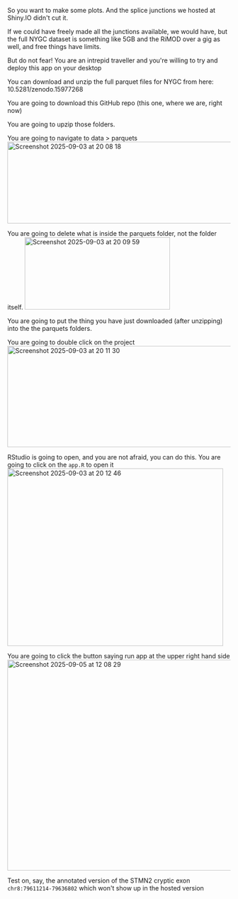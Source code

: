 So you want to make some plots. And the splice junctions we hosted at Shiny.IO didn't cut it. 

If we could have freely made all the junctions available, we would have, but the full NYGC dataset is something like 5GB and the RiMOD over a gig as well, and free things have limits. 

But do not fear! You are an intrepid traveller and you're willing to try and deploy this app on your desktop

You can download and unzip the full parquet files for NYGC from here:
10.5281/zenodo.15977268

You are going to download this GitHub repo (this one, where we are, right now)

You are going to upzip those folders.

You are going to navigate to 
data > parquets
<img width="1324" height="184" alt="Screenshot 2025-09-03 at 20 08 18" src="https://github.com/user-attachments/assets/8db69cf7-e9cf-4448-885e-3af91a4fe19f" />

You are going to delete what is inside the parquets folder, not the folder itself. 
<img width="328" height="163" alt="Screenshot 2025-09-03 at 20 09 59" src="https://github.com/user-attachments/assets/c381dbc7-9a80-45d1-863b-57c11937b93c" />

You are going to put the thing you have just downloaded (after unzipping) into the the parquets folders. 

You are going to double click on the project
<img width="1042" height="228" alt="Screenshot 2025-09-03 at 20 11 30" src="https://github.com/user-attachments/assets/a528f444-a7f0-42f9-ac15-ab384c8a6b9d" />

RStudio is going to open, and you are not afraid, you can do this. 
You are going to click on the `app.R` to open it
<img width="487" height="400" alt="Screenshot 2025-09-03 at 20 12 46" src="https://github.com/user-attachments/assets/6d68740a-751c-40a3-bea8-d3bcd330abc0" />

You are going to click the button saying run app at the upper right hand side 
<img width="1014" height="475" alt="Screenshot 2025-09-05 at 12 08 29" src="https://github.com/user-attachments/assets/d6347b0a-5e3c-441d-b9c8-1e8cb0a687a3" />



Test on, say, the annotated version of the STMN2 cryptic exon
`chr8:79611214-79636802` which won't show up in the hosted version
